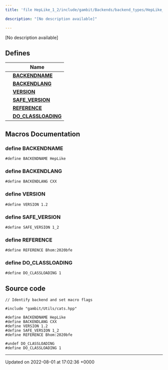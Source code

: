 ```yaml
---
title: 'file HepLike_1_2/include/gambit/Backends/backend_types/HepLike_1_2/identification.hpp'

description: "[No description available]"

---
```







[No description available]

## Defines

|                | Name           |
| -------------- | -------------- |
|  | **[BACKENDNAME](/documentation/code/files/include_2gambit_2backends_2backend__types_2heplike__1__2_2identification_8hpp/#define-backendname)**  |
|  | **[BACKENDLANG](/documentation/code/files/include_2gambit_2backends_2backend__types_2heplike__1__2_2identification_8hpp/#define-backendlang)**  |
|  | **[VERSION](/documentation/code/files/include_2gambit_2backends_2backend__types_2heplike__1__2_2identification_8hpp/#define-version)**  |
|  | **[SAFE_VERSION](/documentation/code/files/include_2gambit_2backends_2backend__types_2heplike__1__2_2identification_8hpp/#define-safe-version)**  |
|  | **[REFERENCE](/documentation/code/files/include_2gambit_2backends_2backend__types_2heplike__1__2_2identification_8hpp/#define-reference)**  |
|  | **[DO_CLASSLOADING](/documentation/code/files/include_2gambit_2backends_2backend__types_2heplike__1__2_2identification_8hpp/#define-do-classloading)**  |




## Macros Documentation

### define BACKENDNAME

```
#define BACKENDNAME HepLike
```


### define BACKENDLANG

```
#define BACKENDLANG CXX
```


### define VERSION

```
#define VERSION 1.2
```


### define SAFE_VERSION

```
#define SAFE_VERSION 1_2
```


### define REFERENCE

```
#define REFERENCE Bhom:2020bfe
```


### define DO_CLASSLOADING

```
#define DO_CLASSLOADING 1
```


## Source code

```
// Identify backend and set macro flags

#include "gambit/Utils/cats.hpp"

#define BACKENDNAME HepLike
#define BACKENDLANG CXX
#define VERSION 1.2
#define SAFE_VERSION 1_2
#define REFERENCE Bhom:2020bfe

#undef DO_CLASSLOADING
#define DO_CLASSLOADING 1
```


-------------------------------

Updated on 2022-08-01 at 17:02:36 +0000
